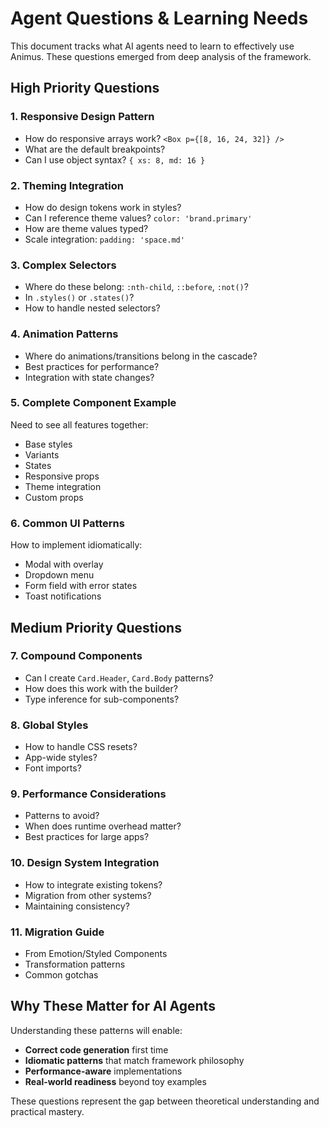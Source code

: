 # Agent Questions & Learning Needs

This document tracks what AI agents need to learn to effectively use Animus. These questions emerged from deep analysis of the framework.

## High Priority Questions

### 1. Responsive Design Pattern
- How do responsive arrays work? `<Box p={[8, 16, 24, 32]} />`
- What are the default breakpoints?
- Can I use object syntax? `{ xs: 8, md: 16 }`

### 2. Theming Integration
- How do design tokens work in styles?
- Can I reference theme values? `color: 'brand.primary'`
- How are theme values typed?
- Scale integration: `padding: 'space.md'`

### 3. Complex Selectors
- Where do these belong: `:nth-child`, `::before`, `:not()`?
- In `.styles()` or `.states()`?
- How to handle nested selectors?

### 4. Animation Patterns
- Where do animations/transitions belong in the cascade?
- Best practices for performance?
- Integration with state changes?

### 5. Complete Component Example
Need to see all features together:
- Base styles
- Variants
- States
- Responsive props
- Theme integration
- Custom props

### 6. Common UI Patterns
How to implement idiomatically:
- Modal with overlay
- Dropdown menu
- Form field with error states
- Toast notifications

## Medium Priority Questions

### 7. Compound Components
- Can I create `Card.Header`, `Card.Body` patterns?
- How does this work with the builder?
- Type inference for sub-components?

### 8. Global Styles
- How to handle CSS resets?
- App-wide styles?
- Font imports?

### 9. Performance Considerations
- Patterns to avoid?
- When does runtime overhead matter?
- Best practices for large apps?

### 10. Design System Integration
- How to integrate existing tokens?
- Migration from other systems?
- Maintaining consistency?

### 11. Migration Guide
- From Emotion/Styled Components
- Transformation patterns
- Common gotchas

## Why These Matter for AI Agents

Understanding these patterns will enable:
- **Correct code generation** first time
- **Idiomatic patterns** that match framework philosophy
- **Performance-aware** implementations
- **Real-world readiness** beyond toy examples

These questions represent the gap between theoretical understanding and practical mastery.